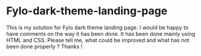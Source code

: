 # Fylo-dark-theme-landing-page
This is my solution for Fylo dark theme landing page. I would be happy to have comments on the way it has been done. It has been done mainly using HTML and CSS. Please tell me, what could be improved and what has not been done properly ? Thanks !
